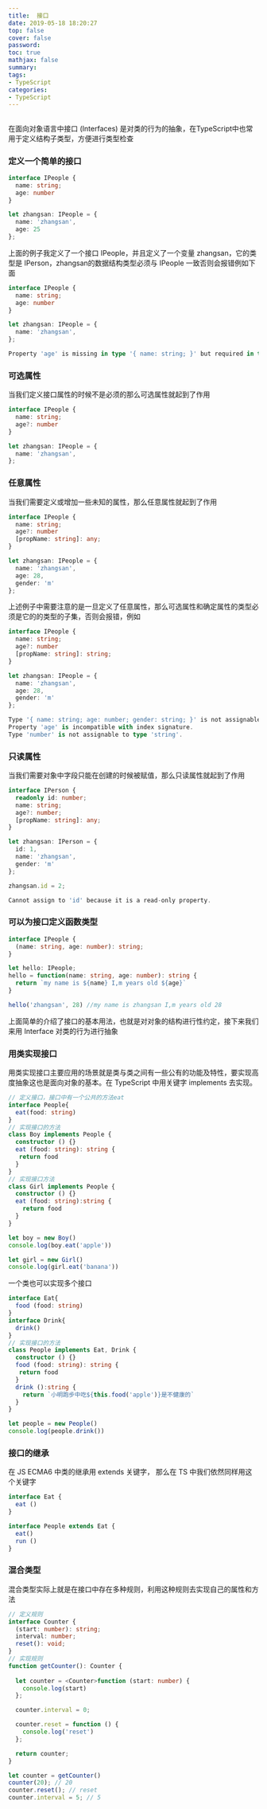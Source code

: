 ```yaml
---
title:  接口
date: 2019-05-18 18:20:27
top: false
cover: false
password:
toc: true
mathjax: false
summary: 
tags:
- TypeScript
categories:
- TypeScript
---
```


##

在面向对象语言中接口 (Interfaces) 是对类的行为的抽象，在TypeScript中也常用于定义结构子类型，方便进行类型检查

### 定义一个简单的接口<br/>
```ts
interface IPeople {
  name: string;
  age: number
}

let zhangsan: IPeople = {
  name: 'zhangsan',
  age: 25
};

```

上面的例子我定义了一个接口 IPeople，并且定义了一个变量 zhangsan，它的类型是 IPerson，zhangsan的数据结构类型必须与 IPeople 一致否则会报错例如下面

```ts
interface IPeople {
  name: string;
  age: number
}

let zhangsan: IPeople = {
  name: 'zhangsan',
};

Property 'age' is missing in type '{ name: string; }' but required in type 'IPeople'
```

### 可选属性 <br/>

当我们定义接口属性的时候不是必须的那么可选属性就起到了作用

```ts
interface IPeople {
  name: string;
  age?: number
}

let zhangsan: IPeople = {
  name: 'zhangsan',
};
```
### 任意属性<br/>

当我们需要定义或增加一些未知的属性，那么任意属性就起到了作用

```ts
interface IPeople {
  name: string;
  age?: number
  [propName: string]: any;
}

let zhangsan: IPeople = {
  name: 'zhangsan',
  age: 28,
  gender: 'm'
};
```
上述例子中需要注意的是一旦定义了任意属性，那么可选属性和确定属性的类型必须是它的的类型的子集，否则会报错，例如

```ts
interface IPeople {
  name: string;
  age?: number
  [propName: string]: string;
}

let zhangsan: IPeople = {
  name: 'zhangsan',
  age: 28,
  gender: 'm'
};

Type '{ name: string; age: number; gender: string; }' is not assignable to type 'IPeople'.
Property 'age' is incompatible with index signature.
Type 'number' is not assignable to type 'string'.
```

### 只读属性<br/>

当我们需要对象中字段只能在创建的时候被赋值，那么只读属性就起到了作用

```ts
interface IPerson {
  readonly id: number;
  name: string;
  age?: number;
  [propName: string]: any;
}

let zhangsan: IPerson = {
  id: 1,
  name: 'zhangsan',
  gender: 'm'
};

zhangsan.id = 2;

Cannot assign to 'id' because it is a read-only property.
```

### 可以为接口定义函数类型<br/>

```ts
interface IPeople {
  (name: string, age: number): string;
}

let hello: IPeople;
hello = function(name: string, age: number): string {
  return `my name is ${name} I,m years old ${age}`
}

hello('zhangsan', 28) //my name is zhangsan I,m years old 28
```


上面简单的介绍了接口的基本用法，也就是对对象的结构进行性约定，接下来我们来用 Interface 对类的行为进行抽象

### 用类实现接口<br/>

用类实现接口主要应用的场景就是类与类之间有一些公有的功能及特性，要实现高度抽象这也是面向对象的基本。在 TypeScript 中用关键字 implements 去实现。


```ts
// 定义接口，接口中有一个公共的方法eat
interface People{
  eat(food: string)
}
// 实现接口的方法
class Boy implements People {
  constructor () {}
  eat (food: string): string {
   return food 
  }
}
// 实现接口方法
class Girl implements People {
  constructor () {}
  eat (food: string):string {
    return food
  }
}

let boy = new Boy()
console.log(boy.eat('apple'))

let girl = new Girl()
console.log(girl.eat('banana'))

```

一个类也可以实现多个接口
```ts
interface Eat{
  food (food: string)
}
interface Drink{
  drink()
}
// 实现接口的方法
class People implements Eat, Drink {
  constructor () {}
  food (food: string): string {
   return food 
  }
  drink ():string {
    return `小明跑步中吃${this.food('apple')}是不健康的`
  }
}

let people = new People()
console.log(people.drink())
```

### 接口的继承<br/>

在 JS ECMA6 中类的继承用 extends 关键字， 那么在 TS 中我们依然同样用这个关键字

```ts
interface Eat {
  eat ()
}

interface People extends Eat {
  eat()
  run ()
}

```

### 混合类型<br/>

混合类型实际上就是在接口中存在多种规则，利用这种规则去实现自己的属性和方法

```ts
// 定义规则
interface Counter {
  (start: number): string;
  interval: number;
  reset(): void;
}
// 实现规则
function getCounter(): Counter {
  
  let counter = <Counter>function (start: number) { 
    console.log(start)
  };

  counter.interval = 0;

  counter.reset = function () {
    console.log('reset')
  };

  return counter;
}

let counter = getCounter()
counter(20); // 20
counter.reset(); // reset 
counter.interval = 5; // 5

```

